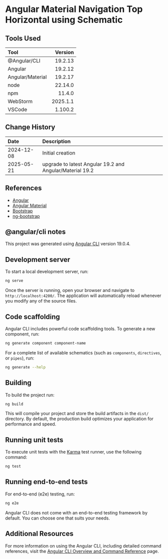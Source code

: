 # Angular Material Navigation Top Horizontal using Schematic

## Tools Used

| Tool             |  Version |
|:-----------------|---------:|
| @Angular/CLI     |  19.2.13 |
| Angular          |  19.2.12 |
| Angular/Material |  19.2.17 |
| node             |  22.14.0 |
| npm              |   11.4.0 |
| WebStorm         | 2025.1.1 |
| VSCode           |  1.100.2 |

## Change History

| Date       | Description                                              |
|:-----------|:---------------------------------------------------------|
| 2024-12-08 | Initial creation                                         |
| 2025-05-21 | upgrade to latest Angular 19.2 and Angular/Material 19.2 |

## References

* [Angular](https://angular.dev/overview)
* [Angular Material](https://material.angular.io/)
* [Bootstrap](https://getbootstrap.com/)
* [ng-bootstrap](https://ng-bootstrap.github.io/#/home)

## @angular/cli notes

This project was generated using [Angular CLI](https://github.com/angular/angular-cli) version 19.0.4.

## Development server

To start a local development server, run:

```bash
ng serve
```

Once the server is running, open your browser and navigate to `http://localhost:4200/`. The application will automatically reload whenever you modify any of the source files.

## Code scaffolding

Angular CLI includes powerful code scaffolding tools. To generate a new component, run:

```bash
ng generate component component-name
```

For a complete list of available schematics (such as `components`, `directives`, or `pipes`), run:

```bash
ng generate --help
```

## Building

To build the project run:

```bash
ng build
```

This will compile your project and store the build artifacts in the `dist/` directory. By default, the production build optimizes your application for performance and speed.

## Running unit tests

To execute unit tests with the [Karma](https://karma-runner.github.io) test runner, use the following command:

```bash
ng test
```

## Running end-to-end tests

For end-to-end (e2e) testing, run:

```bash
ng e2e
```

Angular CLI does not come with an end-to-end testing framework by default. You can choose one that suits your needs.

## Additional Resources

For more information on using the Angular CLI, including detailed command references, visit the [Angular CLI Overview and Command Reference](https://angular.dev/tools/cli) page.
